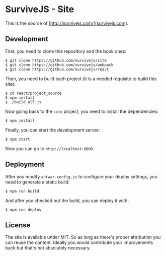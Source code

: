 # SurviveJS - Site

This is the source of [http://survivejs.com/](survivejs.com).

## Development

First, you need to clone this repository and the book ones:

```
$ git clone https://github.com/survivejs/site
$ git clone https://github.com/survivejs/webpack
$ git clone https://github.com/survivejs/react
```

Then, you need to build each project (it is a needed requisite to build this site):

```
$ cd react/project_source
$ npm install
$ ./build_all.js
```

Now going back to the `site` project, you need to install the dependencies:

```
$ npm install
```

Finally, you can start the development server:

```
$ npm start
```

Now you can go to `http://localhost:8000`.

## Deployment

After you modify `antwar.config.js` to configure your deploy settings, you need to generate a static build:

```
$ npm run build
```

And after you checked out the build, you can deploy it with:

```
$ npm run deploy
```

## License

The site is available under MIT. So as long as there's proper attribution you can reuse the content. Ideally you would contribute your improvements back but that's not absolutely necessary.
